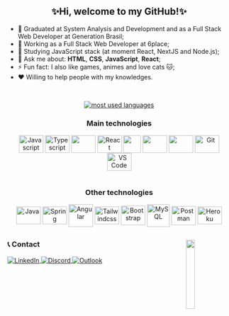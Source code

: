 <h2 align="center">✨Hi, welcome to my GitHub!✨</h2>

- 🏫 Graduated at System Analysis and Development and as a Full Stack Web Developer at Generation Brasil;
- 💼 Working as a Full Stack Web Developer at 6place;
- 🌱 Studying JavaScript stack (at moment React, NextJS and Node.js);
- 💬 Ask me about: **HTML**, **CSS**, **JavaScript**, **React**;
- ⚡ Fun fact: I also like games, animes and love cats 🐱;
- ❤ Willing to help people with my knowledges.

##

<div align="center"><br>
  
  <a href="https://github.com/lucianaTSoares">
    <img src="https://github-readme-stats.vercel.app/api/top-langs/?username=lucianaTSoares&layout=compact&hide=c&langs_count=10&theme=omni&hide_border=true" alt="most used languages">
  </a>

</div>

<div align="center">

### Main technologies
 
  <img src="https://cdn.jsdelivr.net/gh/devicons/devicon/icons/javascript/javascript-plain.svg" alt="Javascript" height="40" width="55" align="center"> 
  <img src="https://cdn.jsdelivr.net/gh/devicons/devicon/icons/typescript/typescript-plain.svg" alt="Typescript" height="40" width="55" align="center">  
  <img src="https://cdn.jsdelivr.net/gh/devicons/devicon/icons/nodejs/nodejs-original.svg" height="40" width="55" align="center"/>
  <img src="https://cdn.jsdelivr.net/gh/devicons/devicon/icons/react/react-original.svg" alt="React" height="40" width="55" align="center">
  <img src="https://qph.fs.quoracdn.net/main-qimg-744f96b18fb3ef81b05512d78b679e25" height="40" width="40" align="center"/>
  <img src="https://cdn.jsdelivr.net/gh/devicons/devicon/icons/postgresql/postgresql-plain.svg" height="40" width="55" align="center"/>
  <img src="https://user-images.githubusercontent.com/88734065/176725396-fe5d1b97-e5c0-4464-b077-966b23eb6d43.svg" height="40" width="55" align="center"/>
  <img src="https://cdn.jsdelivr.net/gh/devicons/devicon/icons/git/git-original.svg" alt="Git" height="40" width="55" align="center">
  <img src="https://cdn.jsdelivr.net/gh/devicons/devicon/icons/vscode/vscode-original.svg" alt="VS Code" height="40" width="55" align="center">
          
</div>

<div align="center"><br>

### Other technologies

  <img src="https://cdn.jsdelivr.net/gh/devicons/devicon/icons/java/java-original.svg" alt="Java" height="40" width="55" align="center">
  <img src="https://cdn.jsdelivr.net/gh/devicons/devicon/icons/spring/spring-original.svg" alt="Spring" height="40" width="55" align="center">
  <img src="https://upload.wikimedia.org/wikipedia/commons/c/cf/Angular_full_color_logo.svg" alt="Angular" height="51" width="55" align="center"/>      
  <img src="https://cdn.jsdelivr.net/gh/devicons/devicon/icons/tailwindcss/tailwindcss-plain.svg" alt="Tailwindcss" height="40" width="55" align="center">  
  <img src="https://cdn.jsdelivr.net/gh/devicons/devicon/icons/bootstrap/bootstrap-plain.svg" alt="Bootstrap" height="44" width="55" align="center">
  <img src="https://cdn.jsdelivr.net/gh/devicons/devicon/icons/mysql/mysql-original-wordmark.svg" alt="MySQL" height="51" align="center">
  <img src="https://cdn.worldvectorlogo.com/logos/postman.svg" alt="Postman" height="43" width="55" align="center">
  <img src="https://cdn.jsdelivr.net/gh/devicons/devicon/icons/heroku/heroku-plain-wordmark.svg" alt="Heroku" height="40" width="55" align="center"/>
          
</div>

##

<div>

  <span>
    <img src="https://media1.giphy.com/media/MDJ9IbxxvDUQM/giphy.gif?cid=ecf05e47ybtdacg698qi13se8wg0143cd9208geeuq6ul8kz&rid=giphy.gif" width="20%" align="right"/>
  </span>
  
  <h3>📞 Contact</h3>
  
  <a href="https://www.linkedin.com/in/lucianatsoares/" target="_blank">
    <img src="https://img.shields.io/badge/LinkedIn-0077B5?style=for-the-badge&logo=linkedin&logoColor=white" alt="LinkedIn" align="center">
  </a>
    
  <a href="https://discordapp.com/users/302215961736380427/" target="_blank">
    <img src="https://img.shields.io/badge/Discord-7289DA?style=for-the-badge&logo=discord&logoColor=white" alt="Discord" align="center">
  </a>
  
  <a href="mailto:lucianat.s@hotmail.com" target="_blank">
    <img src="https://img.shields.io/badge/Microsoft_Outlook-0078D4?style=for-the-badge&logo=microsoft-outlook&logoColor=white" alt="Outlook" align="center">
  </a>
  
</div>
